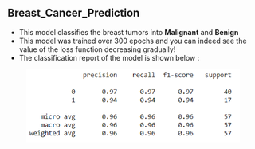 ## Breast_Cancer_Prediction
- This model classifies the breast tumors into <b>Malignant</b> and <b>Benign</b>
- This model was trained over 300 epochs and you can indeed see the value of the loss function decreasing gradually!
- The classification report of the model is shown below :
<p align="center">
  <img src="https://github.com/NAVANEETHELITE/Breast_Cancer_Prediction/blob/main/Breast_Cancer_Prediction/classification_report.png" width="85%" title="Classification Report" alt="Classification Report">
</p>
